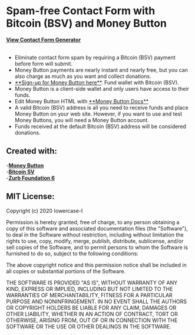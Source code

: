 # Spam-free Contact Form with Bitcoin (BSV) and Money Button

<a href="https://github.com/Iowercase-I/spam-free-contact-form-generator">**View Contact Form Generator**</a><br /><br />
<ul>
  <li>Eliminate contact form spam by requiring a Bitcoin (BSV) payment before form will submit.</li>
  <li>Money Button payments are nearly instant and nearly free, but you can also charge as much as you want and collect donations.</li>
  <li><a href="https://www.moneybutton.com/">**Sign-up for Money Button here**</a>. Fund wallet with Bitcoin (BSV).</li>
  <li>Money Button is a client-side wallet and only users have access to their funds.</li>
  <li>Edit Money Button HTML with <a href="https://docs.moneybutton.com/">**Money Button Docs**</a></li>
  <li>A valid Bitcoin (BSV) address is all you need to receive funds and place Money Button on your web site. However, if you want to use and test Money Buttons, you will need a Money Button account.</li>
  <li>Funds received at the default Bitcoin (BSV) address will be considered donations.</li>
</ul>


Created with:
------------------------------------

-<a href="https://www.moneybutton.com/">**Money Button**</a><br />
-<a href="https://bitcoinsv.io/">**Bitcoin SV**</a><br />
-<a href="https://foundation.zurb.com/">**Zurb Foundation 6**</a><br />


MIT License:
----------------
Copyright (c) 2020 Iowercase-I

Permission is hereby granted, free of charge, to any person obtaining a copy
of this software and associated documentation files (the "Software"), to deal
in the Software without restriction, including without limitation the rights
to use, copy, modify, merge, publish, distribute, sublicense, and/or sell
copies of the Software, and to permit persons to whom the Software is
furnished to do so, subject to the following conditions:

The above copyright notice and this permission notice shall be included in all
copies or substantial portions of the Software.

THE SOFTWARE IS PROVIDED "AS IS", WITHOUT WARRANTY OF ANY KIND, EXPRESS OR
IMPLIED, INCLUDING BUT NOT LIMITED TO THE WARRANTIES OF MERCHANTABILITY,
FITNESS FOR A PARTICULAR PURPOSE AND NONINFRINGEMENT. IN NO EVENT SHALL THE
AUTHORS OR COPYRIGHT HOLDERS BE LIABLE FOR ANY CLAIM, DAMAGES OR OTHER
LIABILITY, WHETHER IN AN ACTION OF CONTRACT, TORT OR OTHERWISE, ARISING FROM,
OUT OF OR IN CONNECTION WITH THE SOFTWARE OR THE USE OR OTHER DEALINGS IN THE
SOFTWARE.
